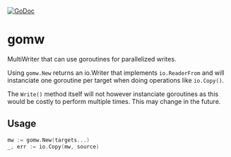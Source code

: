 [![GoDoc](https://godoc.org/github.com/KarpelesLab/uhash/gomw?status.svg)](https://godoc.org/github.com/KarpelesLab/uhash/gomw)

# gomw

MultiWriter that can use goroutines for parallelized writes.

Using `gomw.New` returns an io.Writer that implements `io.ReaderFrom` and will
instanciate one goroutine per target when doing operations like `io.Copy()`.

The `Write()` method itself will not however instanciate goroutines as this
would be costly to perform multiple times. This may change in the future.

## Usage

```go
mw := gomw.New(targets...)
_, err := io.Copy(mw, source)
```


